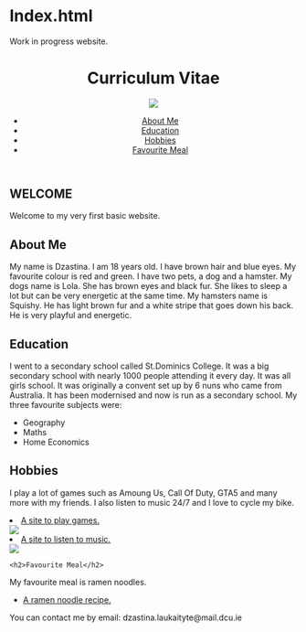 # Index.html
Work in progress website.


<!DOCTYPE html>
<html lang=”en”>
<meta charset = "UTF-8" />
<head>
<title>My Very Basic Homepage</title>
<body>
<header class="page-header">
	<h1>Curriculum Vitae</h1>
	<a href="images/harry-styles-watermelon-sugar.jpg" width="250" height="300">
		<img src="images/harry-styles-watermelon-sugar.jpg">
	<nav>
		<ul>
			<li><a href="#">About Me</a></li>
			<li><a href="#">Education</a></li>
			<li><a href="#">Hobbies</a></li>
			<li><a href="#">Favourite Meal</a></li>
		</ul>
	</nav>
</header>

<main>
	<article>
		<h2>WELCOME</h2>
		<P>Welcome to my very first basic website.</P>
	</article>
<h2>About Me</h2>
<p>My name is Dzastina. I am 18 years old. I have brown hair and blue eyes. My favourite colour is red and green. I have two pets, a dog and a hamster. My dogs name is Lola. She has brown eyes and black fur. She likes to sleep a lot but can be very energetic at the same time. My hamsters name is Squishy. He has light brown fur and a white stripe that goes down his back. He is very playful and energetic.</p>
<h2>Education</h2>
<p>I went to a secondary school called St.Dominics College. It was a big secondary school with nearly 1000 people attending it every day. It was all girls school. It was originally a convent set up by 6 nuns who came from Australia. It has been modernised and now is run as a secondary school. My three favourite subjects were:<ul><li>Geography</li><li>Maths</li><li>Home Economics</li></ul></p>
<h2>Hobbies</h2>
<p>I play a lot of games such as Amoung Us, Call Of Duty, GTA5 and many more with my friends. I also listen to music 24/7 and I love to cycle my bike.</p>
	<li><a href="https://store.steampowered.com/app/945360/Among_Us/">A site to play games.</a></li>
	<a href="images/amoungus.jpg" width="250" height="120">
		<img src="images/amoungus.jpg">
	</a>	
	<li><a href="https://www.spotify.com/ie/">A site to listen to music.</a></li>
	<a href="images/spotify.jpg" width="250" height="120">
		<img src="images/spotify.jpg">
	</a>	

	<h2>Favourite Meal</h2>
<p>My favourite meal is ramen noodles.</p>
<ul>
	<li><a href="https://student.computing.dcu.ie/~laukaid2/FavouriteMeal.html">A ramen noodle recipe.</a></li>
</ul>
</main>

<footer>
	<p>You can contact me by email: dzastina.laukaityte@mail.dcu.ie</p>
</footer>
</body>
</html>
